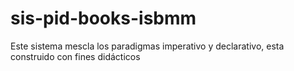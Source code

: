 # sis-pid-books-isbmm
Este sistema mescla los paradigmas imperativo y declarativo, esta construido con fines didácticos
